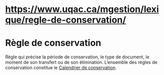 # https://www.uqac.ca/mgestion/lexique/regle-de-conservation/

# Règle de conservation
Règle qui précise la période de conservation, le type de document, le moment de son transfert ou de son élimination. L’ensemble des règles de conservation constitue le [Calendrier de conservation](https://www.uqac.ca/mgestion/lexique/regle-de-conservation/<https:/www.uqac.ca/mgestion/lexique/calendrier-de-conservation/>).
